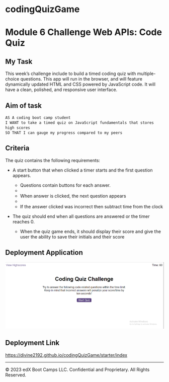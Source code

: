 # codingQuizGame
# Module 6 Challenge Web APIs: Code Quiz

## My Task

This week’s challenge include to build a timed coding quiz with multiple-choice questions. This app will run in the browser, and will feature dynamically updated HTML and CSS powered by JavaScript code. It will have a clean, polished, and responsive user interface. 


## Aim of task

```
AS A coding boot camp student
I WANT to take a timed quiz on JavaScript fundamentals that stores high scores
SO THAT I can gauge my progress compared to my peers
```

##  Criteria

The quiz contains the following requirements:

* A start button that when clicked a timer starts and the first question appears.
 
  * Questions contain buttons for each answer.
  * 
  * When answer is clicked, the next question appears
  * 
  * If the answer clicked was incorrect then subtract time from the clock

* The quiz should end when all questions are answered or the timer reaches 0.

  * When the quiz game ends, it should display their score and give the user the ability to save their initials and their score
  
## Deployment Application

![Alt text](starter/assets/img/screenshot.png)

## Deployment Link

https://divine2192.github.io/codingQuizGame/starter/index

---
© 2023 edX Boot Camps LLC. Confidential and Proprietary. All Rights Reserved.
